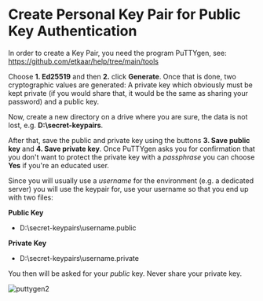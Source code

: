 # Create Personal Key Pair for Public Key Authentication

In order to create a Key Pair, you need the program PuTTYgen, see: https://github.com/etkaar/help/tree/main/tools

Choose **1. Ed25519** and then **2.** click **Generate**. Once that is done, two cryptographic values are generated: A private key which obviously must be kept private (if you would share that, it would be the same as sharing your password) and a public key.

Now, create a new directory on a drive where you are sure, the data is not lost, e.g. **D:\secret-keypairs**.

After that, save the public and private key using the buttons **3. Save public key** and **4. Save private key**. Once PuTTYgen asks you for confirmation that you don't want to protect the private key with a *passphrase* you can choose **Yes** if you're an educated user.

Since you will usually use a *username* for the environment (e.g. a dedicated server) you will use the keypair for, use your username so that you end up with two files:

**Public Key**
- D:\secret-keypairs\username.public

**Private Key**
- D:\secret-keypairs\username.private

You then will be asked for your *public* key. Never share your private key.

![puttygen2](https://user-images.githubusercontent.com/40885610/134811837-ade16ca7-1ff1-411c-8ec1-b88cf915476b.png)
